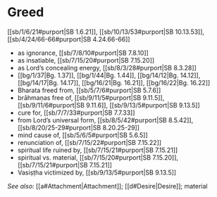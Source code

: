 # Greed

[[sb/1/6/21#purport|SB 1.6.21]], [[sb/10/13/53#purport|SB 10.13.53]], [[sb/4/24/66-66#purport|SB 4.24.66-66]]

* as ignorance, [[sb/7/8/10#purport|SB 7.8.10]]
* as insatiable, [[sb/7/15/20#purport|SB 7.15.20]]
* as Lord’s concealing energy, [[sb/8/3/28#purport|SB 8.3.28]]
*  [[bg/1/37|Bg. 1.37]], [[bg/1/44|Bg. 1.44]], [[bg/14/12|Bg. 14.12]], [[bg/14/17|Bg. 14.17]], [[bg/16/21|Bg. 16.21]], [[bg/16/22|Bg. 16.22]]
* Bharata freed from, [[sb/5/7/6#purport|SB 5.7.6]]
* brāhmaṇas free of, [[sb/9/11/5#purport|SB 9.11.5]], [[sb/9/11/6#purport|SB 9.11.6]], [[sb/9/13/5#purport|SB 9.13.5]]
* cure for, [[sb/7/7/33#purport|SB 7.7.33]]
* from Lord’s universal form, [[sb/8/5/42#purport|SB 8.5.42]], [[sb/8/20/25-29#purport|SB 8.20.25-29]]
* mind cause of, [[sb/5/6/5#purport|SB 5.6.5]]
* renunciation of, [[sb/7/15/22#purport|SB 7.15.22]]
* spiritual life ruined by, [[sb/7/15/21#purport|SB 7.15.21]]
* spiritual vs. material, [[sb/7/15/20#purport|SB 7.15.20]], [[sb/7/15/21#purport|SB 7.15.21]]
* Vasiṣṭha victimized by, [[sb/9/13/5#purport|SB 9.13.5]]

*See also:* [[a#Attachment|Attachment]]; [[d#Desire|Desire]]; material

